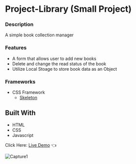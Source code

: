 # Project-Library (Small Project)

### Description

A simple book collection manager

### Features

- A form that allows user to add new books
- Delete and change the read status of the book
- Utilize Local Stoage to store book data as an Object

### Frameworks

- CSS Framework
  - [Skeleton](http://getskeleton.com/)

## Built With

- HTML
- CSS
- Javascript

Click Here: [Live Demo](https://swhag.github.io/Library-App/) :point_left:

![Capture1](https://user-images.githubusercontent.com/109196962/213099246-5715f936-9f64-4f0f-970a-e0b9ddb68f17.PNG)
